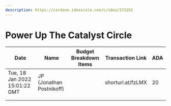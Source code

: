 ```yaml
---
description: https://cardano.ideascale.com/c/idea/373192
---
```


# Power Up The Catalyst Circle



<table><thead><tr><th>Date</th><th>Name</th><th data-type="select">Budget Breakdown Items</th><th>Transaction Link</th><th>ADA</th></tr></thead><tbody><tr><td>Tue, 18 Jan 2022 15:01:22 GMT</td><td>JP (Jonathan Postnikoff)</td><td></td><td>shorturl.at/fzLMX</td><td>20</td></tr><tr><td></td><td></td><td></td><td></td><td></td></tr><tr><td></td><td></td><td></td><td></td><td></td></tr></tbody></table>

